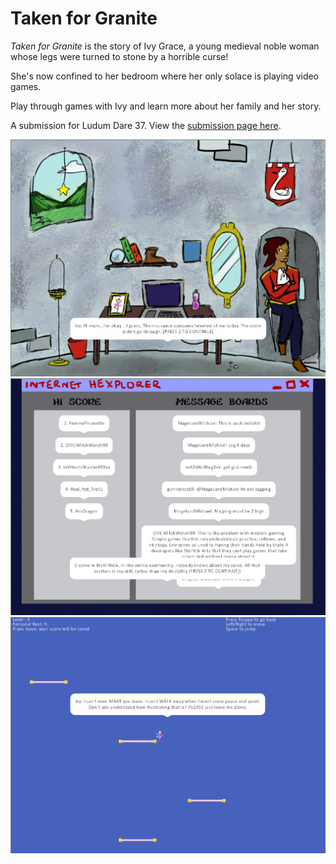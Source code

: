 # Taken for Granite

_Taken for Granite_ is the story of Ivy Grace, a young medieval noble woman whose legs were turned to stone by a horrible curse!

She's now confined to her bedroom where her only solace is playing video games.

Play through games with Ivy and learn more about her family and her story.

A submission for Ludum Dare 37. View the [submission page here](http://ludumdare.com/compo/ludum-dare-37/?action=preview&uid=34878).

![Screenshot 1](2018-02-10-222002_1019x767_scrot.png)
![Screenshot 2](2018-02-10-221226_1019x765_scrot.png)
![Screenshot 3](2018-02-10-220809_1020x765_scrot.png)

